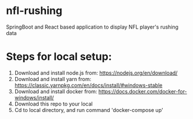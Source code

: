 # nfl-rushing
SpringBoot and React based application to display NFL player's rushing data

# Steps for local setup:
1. Download and install node.js from: https://nodejs.org/en/download/
2. Download and install yarn from: https://classic.yarnpkg.com/en/docs/install/#windows-stable
3. Download and install docker from: https://docs.docker.com/docker-for-windows/install/
4. Download this repo to your local
5. Cd to local directory, and run command 'docker-compose up'
